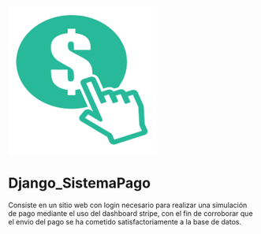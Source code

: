 ![Image of Yaktocat](https://github.com/cluco91/Django_SistemaPago/blob/master/Pago.png)

# Django_SistemaPago
Consiste en un sitio web con login necesario para realizar una simulación de pago 
mediante el uso del dashboard stripe, con el fin de corroborar que el envio del pago 
se ha cometido satisfactoriamente a la base de datos.
